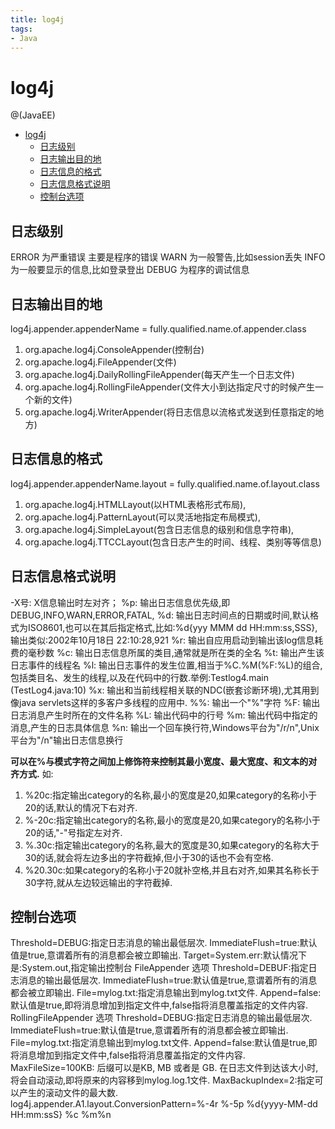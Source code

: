 ```yaml
---
title: log4j
tags:
- Java
---
```


# log4j

@(JavaEE)

<!-- TOC -->

- [log4j](#log4j)
    - [日志级别](#日志级别)
    - [日志输出目的地](#日志输出目的地)
    - [日志信息的格式](#日志信息的格式)
    - [日志信息格式说明](#日志信息格式说明)
    - [控制台选项](#控制台选项)

<!-- /TOC -->
## 日志级别

ERROR 为严重错误 主要是程序的错误
WARN 为一般警告,比如session丢失
INFO 为一般要显示的信息,比如登录登出
DEBUG 为程序的调试信息

## 日志输出目的地

log4j.appender.appenderName = fully.qualified.name.of.appender.class
1. org.apache.log4j.ConsoleAppender(控制台)
2. org.apache.log4j.FileAppender(文件)
3. org.apache.log4j.DailyRollingFileAppender(每天产生一个日志文件)
4. org.apache.log4j.RollingFileAppender(文件大小到达指定尺寸的时候产生一个新的文件)
5. org.apache.log4j.WriterAppender(将日志信息以流格式发送到任意指定的地方)

## 日志信息的格式

log4j.appender.appenderName.layout = fully.qualified.name.of.layout.class
1. org.apache.log4j.HTMLLayout(以HTML表格形式布局),
2. org.apache.log4j.PatternLayout(可以灵活地指定布局模式),
3. org.apache.log4j.SimpleLayout(包含日志信息的级别和信息字符串),
4. org.apache.log4j.TTCCLayout(包含日志产生的时间、线程、类别等等信息)

## 日志信息格式说明

-X号: X信息输出时左对齐；
 %p: 输出日志信息优先级,即DEBUG,INFO,WARN,ERROR,FATAL,
 %d: 输出日志时间点的日期或时间,默认格式为ISO8601,也可以在其后指定格式,比如:%d{yyy MMM dd HH:mm:ss,SSS},输出类似:2002年10月18日 22:10:28,921
 %r: 输出自应用启动到输出该log信息耗费的毫秒数
 %c: 输出日志信息所属的类目,通常就是所在类的全名
 %t: 输出产生该日志事件的线程名
 %l: 输出日志事件的发生位置,相当于%C.%M(%F:%L)的组合,包括类目名、发生的线程,以及在代码中的行数.举例:Testlog4.main (TestLog4.java:10)
 %x: 输出和当前线程相关联的NDC(嵌套诊断环境),尤其用到像java servlets这样的多客户多线程的应用中.
 %%: 输出一个"%"字符
 %F: 输出日志消息产生时所在的文件名称
 %L: 输出代码中的行号
 %m: 输出代码中指定的消息,产生的日志具体信息
 %n: 输出一个回车换行符,Windows平台为"/r/n",Unix平台为"/n"输出日志信息换行

**可以在%与模式字符之间加上修饰符来控制其最小宽度、最大宽度、和文本的对齐方式.**
如:
 1)   %20c:指定输出category的名称,最小的宽度是20,如果category的名称小于20的话,默认的情况下右对齐.
 2)   %-20c:指定输出category的名称,最小的宽度是20,如果category的名称小于20的话,"-"号指定左对齐.
 3)   %.30c:指定输出category的名称,最大的宽度是30,如果category的名称大于30的话,就会将左边多出的字符截掉,但小于30的话也不会有空格.
 4)   %20.30c:如果category的名称小于20就补空格,并且右对齐,如果其名称长于30字符,就从左边较远输出的字符截掉.

## 控制台选项

Threshold=DEBUG:指定日志消息的输出最低层次.
ImmediateFlush=true:默认值是true,意谓着所有的消息都会被立即输出.
Target=System.err:默认情况下是:System.out,指定输出控制台
FileAppender 选项
Threshold=DEBUF:指定日志消息的输出最低层次.
ImmediateFlush=true:默认值是true,意谓着所有的消息都会被立即输出.
File=mylog.txt:指定消息输出到mylog.txt文件.
Append=false:默认值是true,即将消息增加到指定文件中,false指将消息覆盖指定的文件内容.
RollingFileAppender 选项
Threshold=DEBUG:指定日志消息的输出最低层次.
ImmediateFlush=true:默认值是true,意谓着所有的消息都会被立即输出.
File=mylog.txt:指定消息输出到mylog.txt文件.
Append=false:默认值是true,即将消息增加到指定文件中,false指将消息覆盖指定的文件内容.
MaxFileSize=100KB: 后缀可以是KB, MB 或者是 GB. 在日志文件到达该大小时,将会自动滚动,即将原来的内容移到mylog.log.1文件.
MaxBackupIndex=2:指定可以产生的滚动文件的最大数.
log4j.appender.A1.layout.ConversionPattern=%-4r %-5p %d{yyyy-MM-dd HH:mm:ssS} %c %m%n